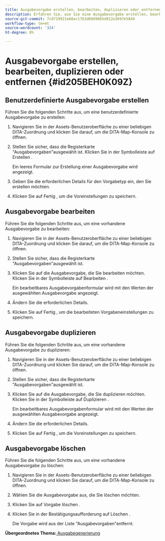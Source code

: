 ```yaml
---
title: Ausgabevorgabe erstellen, bearbeiten, duplizieren oder entfernen
description: Erfahren Sie, wie Sie eine Ausgabevorgabe erstellen, bearbeiten, duplizieren oder entfernen
source-git-commit: 7cd719921e68ac1763d09d9665d912e3697e5849
workflow-type: tm+mt
source-wordcount: '324'
ht-degree: 0%

---
```



# Ausgabevorgabe erstellen, bearbeiten, duplizieren oder entfernen {#id205BEH0K09Z}

## Benutzerdefinierte Ausgabevorgabe erstellen

Führen Sie die folgenden Schritte aus, um eine benutzerdefinierte Ausgabevorgabe zu erstellen:

1. Navigieren Sie in der Assets-Benutzeroberfläche zu einer beliebigen DITA-Zuordnung und klicken Sie darauf, um die DITA-Map-Konsole zu öffnen.

1. Stellen Sie sicher, dass die Registerkarte &quot;Ausgabevorgaben&quot;ausgewählt ist. Klicken Sie in der Symbolleiste auf Erstellen .

   Ein leeres Formular zur Erstellung einer Ausgabevorgabe wird angezeigt.

1. Geben Sie die erforderlichen Details für den Vorgabetyp ein, den Sie erstellen möchten.

1. Klicken Sie auf Fertig , um die Voreinstellungen zu speichern.


## Ausgabevorgabe bearbeiten

Führen Sie die folgenden Schritte aus, um eine vorhandene Ausgabevorgabe zu bearbeiten:

1. Navigieren Sie in der Assets-Benutzeroberfläche zu einer beliebigen DITA-Zuordnung und klicken Sie darauf, um die DITA-Map-Konsole zu öffnen.

1. Stellen Sie sicher, dass die Registerkarte &quot;Ausgabevorgaben&quot;ausgewählt ist.

1. Klicken Sie auf die Ausgabevorgabe, die Sie bearbeiten möchten. Klicken Sie in der Symbolleiste auf Bearbeiten .

   Ein bearbeitbares Ausgabevorgabenformular wird mit den Werten der ausgewählten Ausgabevorgabe angezeigt.

1. Ändern Sie die erforderlichen Details.

1. Klicken Sie auf Fertig , um die bearbeiteten Vorgabeneinstellungen zu speichern.


## Ausgabevorgabe duplizieren

Führen Sie die folgenden Schritte aus, um eine vorhandene Ausgabevorgabe zu duplizieren:

1. Navigieren Sie in der Assets-Benutzeroberfläche zu einer beliebigen DITA-Zuordnung und klicken Sie darauf, um die DITA-Map-Konsole zu öffnen.

1. Stellen Sie sicher, dass die Registerkarte &quot;Ausgabevorgaben&quot;ausgewählt ist.

1. Klicken Sie auf die Ausgabevorgabe, die Sie duplizieren möchten. Klicken Sie in der Symbolleiste auf Duplizieren .

   Ein bearbeitbares Ausgabevorgabenformular wird mit den Werten der ausgewählten Ausgabevorgabe angezeigt.

1. Ändern Sie die erforderlichen Details.

1. Klicken Sie auf Fertig , um die Voreinstellungen zu speichern.


## Ausgabevorgabe löschen

Führen Sie die folgenden Schritte aus, um eine vorhandene Ausgabevorgabe zu löschen:

1. Navigieren Sie in der Assets-Benutzeroberfläche zu einer beliebigen DITA-Zuordnung und klicken Sie darauf, um die DITA-Map-Konsole zu öffnen.

1. Wählen Sie die Ausgabevorgabe aus, die Sie löschen möchten.

1. Klicken Sie auf Vorgabe löschen .

1. Klicken Sie in der Bestätigungsaufforderung auf Löschen .

   Die Vorgabe wird aus der Liste &quot;Ausgabevorgaben&quot;entfernt.


**Übergeordnetes Thema:**[ Ausgabegenerierung](generate-output.md)

